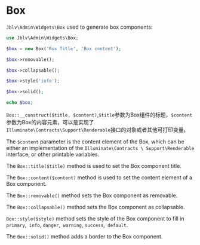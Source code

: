 # Box

`Jblv\Admin\Widgets\Box` used to generate box components:

```php
use Jblv\Admin\Widgets\Box;

$box = new Box('Box Title', 'Box content');

$box->removable();

$box->collapsable();

$box->style('info');

$box->solid();

echo $box;

```

`Box::__construct($title, $content)`,`$title`参数为Box组件的标题，`$content`参数为Box的内容元素，可以是实现了`Illuminate\Contracts\Support\Renderable`接口的对象或者其他可打印变量。

The `$content` parameter is the content element of the Box, which can be either an implementation of the `Illuminate\Contracts \ Support\Renderable` interface, or other printable variables.

The `Box::title($title)` method is used to set the Box component title.

The `Box::content($content)` method is used to set the content element of a Box component.

The `Box::removable()` method sets the Box component as removable.

The `Box::collapsable()` method sets the Box component as collapsable.

`Box::style($style)` method sets the style of the Box component to fill in `primary`,` info`, `danger`,` warning`, `success`,` default`.

The `Box::solid()` method adds a border to the Box component.


